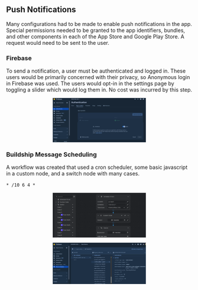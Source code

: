 ## Push Notifications

Many configurations had to be made to enable push notifications in the app. Special permissions needed to be granted to the app identifiers, bundles, and other components in each of the App Store and Google Play Store. A request would need to be sent to the user.

### Firebase

To send a notification, a user must be authenticated and logged in. These users would be primarily concerned with their privacy, so Anonymous login in Firebase was used. The users would opt-in in the settings page by toggling a slider which would log them in. No cost was incurred by this step.

<p align="center">
<img src="https://github.com/mkostandin/mkostandin/blob/main/anon-login-firebase.png" style="display:block;margin:auto;" alt="Anonymous Login" width="50%"/>
</p>

### Buildship Message Scheduling

A workflow was created that used a cron scheduler, some basic javascript in a custom node, and a switch node with many cases.

```
* /10 6 4 *
```

<p align="center">
<img src="https://github.com/mkostandin/mkostandin/blob/main/buildship-notifications-cron.png" style="display:block;margin:auto;" alt="Buildship Diagram" width="50%"/>
</p>

<p align="center">
<img src="https://github.com/mkostandin/mkostandin/blob/main/cloud-message-example-firestore.png" style="display:block;margin:auto;" alt="Cloud Message Example" width="50%"/>
</p>
